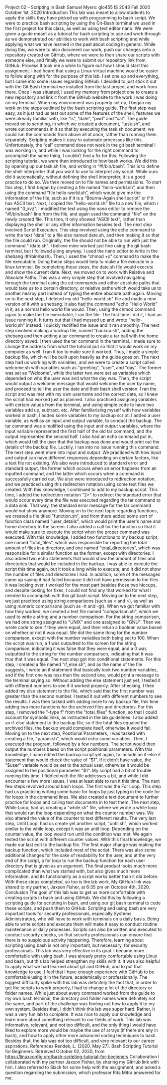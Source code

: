 Project 02 – Scripting in Bash
Samuel Myers: glo455
IS 2043 Fall 2020
October 1st, 2020
Introduction
	This lab was meant to allow students to apply the skills they have picked up with programming to bash script. We were to practice bash scripting by using the Git-Bash terminal we used in the first project for this class, as well as using text editor nano. We were given a guide meant as a tutorial for bash scripting to use and work through as we demonstrated our abilities to work with bash scripting and while applying what we have learned in the past about coding in general. While doing this, we were to also document our work, push our changes onto a repository created on GitHub, where we were to then share our scripts with someone else, and finally we were to submit our repository link from GitHub. 
Process
	It took me a while to figure out how I should start this assignment. I had heard that using a Linux virtual machine would be easier to follow along with for the purpose of this lab. I set one up and everything, but I came into some issues regarding GitHub. I decided to just stick it out with the Git Bash terminal we installed from the last project and work from there. Once I was situated, I used my memory from project one to create a new repository and link it from the GitHub website to the work I was doing on my terminal. When my environment was properly set up, I began my work on the steps outlined by the bash scripting guide. The first step was easy, as it just had us test out some of the features of the shell, features we were already familiar with, like “ls”, “date”, “pwd” and “cal”. The guide moved on to scripting, in which we created a document, “task.sh”, and wrote out commands in it so that by executing the task.sh document, we could run the commands from above all at once, rather than running them separately. Scripting makes it easy to automate processes like this. Unfortunately, the “cal” command does not work in the git bash terminal I was working in, and while I was looking for the right command to accomplish the same thing, I couldn’t find a fix for this. Following the scripting tutorial, we were then introduced to how bash works. We did this by opening up our task.sh file, and writing in “#!/bin/bash”. This is to define the shell interpreter that you want to use to interpret any script. While ours did it automatically, without defining the shell interpreter, it is a good practice to do so. We then moved on to file names and permissions. To start this step, I first began by creating a file named “hello-world.sh”, and then using the command “file hello-world.sh”, which would give me the information of the file, such as if it is a “Bourne-Again shell script” or if it has ASCII text. Next, I copied the "hello-world.sh" file to a new file, which i named "0_xvz". I modified the text using the nano editor to remove the "#!/bin/bash" line from the file, and again used the command "file" on the newly created file. This time, It only showed "ASCII text", rather than displaying the shell or any other information besides text. The next step involved Script Execution. This step involved using the echo command to write the text "date" to a file also named date.sh, and then making it so that the file could run. Originally, the file should not be able to run with just the command "./date.sh". I believe mine worked just fine using the git bash terminal, but i followed along anyway. I used the nano editor to write in the shebang (#!/bin/bash). Then, I used the "chmod +x" command to make the file executable. Doing these steps would help to make a file execute in a linux terminal. By completing these steps, the date.sh file would execute and show the current date. Next, we moved on to work with Relative and Absolute Paths. This was a very simple step that involved navigating through the terminal using the cd commands and either absolute paths that would take us to a certain directory, or relative paths which would take us to another nearby part instead of typing the entire absolute path again. Moving on to the next step, I deleted my old "hello-world.sh" file and made a new version of it with a shebang. It also had the command "echo "Hello World" in it, as a normal hello world file would. Then, using the chmod command again to make the file executable, I ran the file. The first time i did it, I had an issue running it. It turns out that I had messed up and wrote "hello-world,sh" instead. I quickly rectified the issue and it ran smoothly. The next step involved making a backup file, named "backup.sh", adding the shebang and then adding a tar command to create a tar ball with the home directory saved. I then used the tar command in the terminal. I made sure to change the address from what the tutorial put so that it would work on my computer as well. I ran it too to make sure it worked. Thus, I made a simple backup file, which will be built upon heavily as the guide goes on. The next step had us working with variables, and we were to create a script called welcome.sh with variables such as "greeting", "user", and "day". The former was set as "Welcome", while the latter two were set as variables which depended on who the user was and what the day was. Then, the script would output a welcome message that would welcome the user by name, and proceed to tell the user the date and their bash shell version. I ran the script and was met with my own username and the correct date, so I knew the script had worked just as planned. I also practiced assigning variables with certain values from the terminal, and using simple code to have two variables add up, subtract, etc. After familiarizing myself with how variables worked in bash, I added some variables to my backup script. I added a user variable, as well as an input and output variable, to conduct the backup. The tar command was simplified using the input and output variables, where the input variable represented the first half of the old tar command, and the output represented the second half. I also had an echo command put in, which would tell the user that the backup was done and would print out the details of the backup file. Luckily, I ran into no issue running this command. The next step went more into input and output. We practiced with how input and output can have different responses depending on certain factors, like a text file not existing. We also were introduced to standard error and standard output, the former which occurs when an error happens from an inputted command, and the latter which occurs when a command is successfully carried out. We also were introduced to redirection notation, and we practiced using this redirection notation using some text files we created. With this knowledge, I continued to add to my backup script. This time, I added the redirection notation "2>" to redirect the standard error that would occur every time the file was executed regarding the tar command to a data sink. That way, the standard error message for the tar command would not show anymore. Moving on to the next topic regarding functions, we created a file titled "function.sh", and from there added some sort of function class named "user_details", which would print the user's name and home directory to the screen. I also added a call for the function so that it would make sure to execute the script when the proper command was executed. With this knowledge, I added two functions to my backup script, one named "total_files", which was responsible for reporting the total amount of files in a directory, and one named "total_directories", which was responsible for a similar function as the former, except with directories. I also added two echo statements that would show the amount of files and directories that would be included in the backup. I was able to execute the script this time again, but it took a long while to execute, and it did not show the number of files and directories I had. In addition, some of the messages came up saying it had failed because it did not have permission to the files it was looking over. t worked for the most part besides those two hiccups, and despite looking for fixes, I could not find any that worked for what I needed to accomplish with this git bash script. Moving on to the next step, we just practiced using string comparisons (such as < and >), as well as using numeric comparisons (such as -lt and -gt). When we got familiar with how they worked, we created a text file named "comparison.sh", which we used to write a string and a number comparison. For the string comparison, we had one string assigned to "UNIX" and one assigned to "GNU". Then we wrote code to see if they were equal, and then return a boolean value based on whether or not it was equal. We did the same thing for the number comparison, except with the number variables both being set to 100. When the script was run, a 1 was outputted to the screen for the string comparison, indicating it was false that they were equal, and a 0 was outputted to the string for the number comparison, indicating that it was true that it was equal. The next step got into conditional statements. For this step, I created a file named "if_else.sh", and as the name of the file suggests, I wrote an if statement that basically took two number variables, and if the first one was less than the second one, would print a message to the terminal saying so. Without adding the else statement just yet, I tested it with different numbers to see if it worked properly. After checking, I then added my else statement to the file, which said that the first number was greater than the second number. I tested it out with different numbers to see the results. I was then tasked with adding more to my backup file, this time adding two more functions for the archived files and directories. For this step, I removed the "-type f" from the "total_files" function, so that I could account for symbolic links, as instructed in the lab guidelines. I also added an if-else statement to the backup file, so if the total files equaled the archived files, the backup would complete itself, otherwise it would fail. Moving on to the next step, Positional Parameters, I was tasked with creating a file, "param.sh", which would echo some variables. Then, I executed the program, followed by a few numbers. The script would then output the numbers based on the script positional parameters. With this knowledge, I nano edited the backup script yet again, to include an if-else if statement that would check the value of "$1". If it didn't have value, the "$user" variable would be set to the actual user, otherwise it would be assigned to the positional parameter "$1". My script had a bit of trouble running this time. I fiddled with the file addresses a bit, and while I did encounter a few more issues, I was at least able to run it this time. The next few steps revolved around bash loops. The first was the For Loop. This step had us practicing writing some basic for loops by just typing in the code for for loops in the command lines. We also created a text document to further practice for loops and calling text documents in to test them. The next step, While Loop, had us creating a "while.sh" file, where we wrote a while loop that would run the loop depending on what the counter number was. We also altered the value of the counter to test different results. The very last step, Until Loop, had us create yet another script, "until.sh", which worked similar to the while loop, except it was an until loop. Depending on the counter value, the loop would run until the condition was met. We again tested the script with different counter values. With this final knowledge, we made our last edit to the backup file. The first major change was making the backup function, which included most of the script. There was also some additional changes for the sake of readability for the user, and at the very end of the script, a for loop to run the backup function for each user directory that is given as an argument. The final product looks much more complicated than what we started with, but also gives much more information, and its functionality as a script works better than it did before. With these steps completed, so too is the lab work. My GitHub link was shared to my partner, Jaxson Fisher, at 6:35 pm on October 4th, 2020. 
Conclusion
	The goal of this lab was to get us more comfortable with creating scripts in bash and using GitHub. We did this by following a scripting guide for scripting in bash, and using our git bash terminal to code these scripts, and push them to GitHub. Scripting and using bash are very important tools for security professionals, especially Systems Administrators, who will have to work with terminals on a daily basis. Being able to write scripts and execute them will make it easy to conduct routine maintenance or daily processes. Scripts can also be written and executed to conduct security checks, so that security professionals can ensure that there is no suspicious activity happening. Therefore, learning about scripting using bash is not only important, but necessary, for security professionals. 
	This lab was very effective in its goal. I became more comfortable with using bash. I was already pretty comfortable using Linux and bash, but this lab helped strengthen my skills with it. It was also helpful to apply what we had learned about git and GitHub, and to put that knowledge to use. I feel that I have enough experience with GitHub to be comfortable using it in the future, academically or professionally. 
	The biggest difficulty spike with this lab was definitely the fact that, in order to get the scripts to work properly, I had to change a lot of the directory or folder names. While just about every command worked from the guide to my own bash terminal, the directory and folder names were definitely not the same, and part of the challenge was finding out how to apply it to my own system. Besides that, I didn't think this lab was super hard. Rather, it was a very fun lab to complete. It was nice to apply our knowledge and learn more about something relevant to our fields of work. This lab was informative, relevant, and not too difficult, and the only thing I would have liked to explore more would be maybe the use of arrays (if there are any in bash), and how to apply other more advanced coding techniques to bash. Besides that, the lab was not too difficult, and very relevant to our career aspirations. 
References
	Rendek, L. (2020, May 27). Bash Scripting Tutorial for Beginners. Retrieved October 02, 2020, from https://linuxconfig.org/bash-scripting-tutorial-for-beginners
Collaboration
	I collaborated with my partner Jaxson Fisher, by sharing my GitHub link with him. I also referred to Slack for some help with the assignment, and asked a question regarding the submission, which professor Rita Mitra answered for me. 
